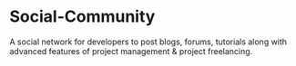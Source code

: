 # Social-Community
A social network for developers to post blogs, forums, tutorials along with advanced features of project management &amp; project freelancing.
